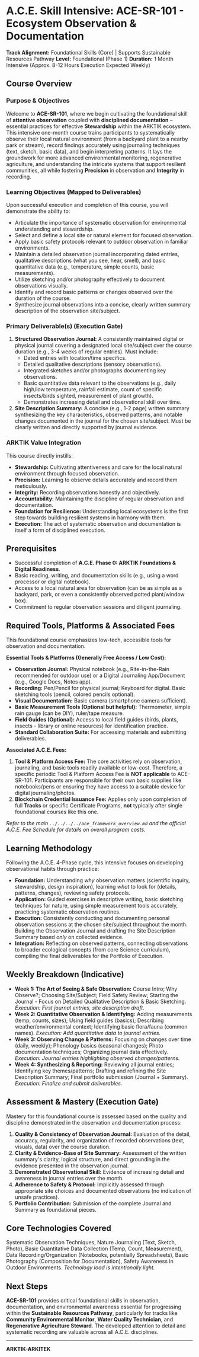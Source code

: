 # A.C.E. Skill Intensive: ACE-SR-101 - Ecosystem Observation & Documentation

**Track Alignment:** Foundational Skills (Core) | Supports Sustainable Resources Pathway
**Level:** Foundational (Phase 1)
**Duration:** 1 Month Intensive (Approx. 8-12 Hours Execution Expected Weekly)

## Course Overview

### Purpose & Objectives

Welcome to **ACE-SR-101**, where we begin cultivating the foundational skill of **attentive observation** coupled with **disciplined documentation** – essential practices for effective **Stewardship** within the ARKTIK ecosystem. This intensive one-month course trains participants to systematically observe their local natural environment (from a backyard plant to a nearby park or stream), record findings accurately using journaling techniques (text, sketch, basic data), and begin interpreting patterns. It lays the groundwork for more advanced environmental monitoring, regenerative agriculture, and understanding the intricate systems that support resilient communities, all while fostering **Precision** in observation and **Integrity** in recording.

### Learning Objectives (Mapped to Deliverables)

Upon successful execution and completion of this course, you will demonstrate the ability to:

*   Articulate the importance of systematic observation for environmental understanding and stewardship.
*   Select and define a local site or natural element for focused observation.
*   Apply basic safety protocols relevant to outdoor observation in familiar environments.
*   Maintain a detailed observation journal incorporating dated entries, qualitative descriptions (what you see, hear, smell), and basic quantitative data (e.g., temperature, simple counts, basic measurements).
*   Utilize sketching and/or photography effectively to document observations visually.
*   Identify and record basic patterns or changes observed over the duration of the course.
*   Synthesize journal observations into a concise, clearly written summary description of the observation site/subject.

### Primary Deliverable(s) (Execution Gate)

1.  **Structured Observation Journal:** A consistently maintained digital or physical journal covering a designated local site/subject over the course duration (e.g., 3-4 weeks of regular entries). Must include:
    *   Dated entries with location/time specifics.
    *   Detailed qualitative descriptions (sensory observations).
    *   Integrated sketches and/or photographs documenting key observations.
    *   Basic quantitative data relevant to the observations (e.g., daily high/low temperature, rainfall estimate, count of specific insects/birds sighted, measurement of plant growth).
    *   Demonstrates increasing detail and observational skill over time.
2.  **Site Description Summary:** A concise (e.g., 1-2 page) written summary synthesizing the key characteristics, observed patterns, and notable changes documented in the journal for the chosen site/subject. Must be clearly written and directly supported by journal evidence.

### ARKTIK Value Integration

This course directly instills:
*   **Stewardship:** Cultivating attentiveness and care for the local natural environment through focused observation.
*   **Precision:** Learning to observe details accurately and record them meticulously.
*   **Integrity:** Recording observations honestly and objectively.
*   **Accountability:** Maintaining the discipline of regular observation and documentation.
*   **Foundation for Resilience:** Understanding local ecosystems is the first step towards building resilient systems in harmony with them.
*   **Execution:** The act of systematic observation and documentation is itself a form of disciplined execution.

## Prerequisites

*   Successful completion of **A.C.E. Phase 0: ARKTIK Foundations & Digital Readiness**.
*   Basic reading, writing, and documentation skills (e.g., using a word processor or digital notebook).
*   Access to a local natural area for observation (can be as simple as a backyard, park, or even a consistently observed potted plant/window box).
*   Commitment to regular observation sessions and diligent journaling.

## Required Tools, Platforms & Associated Fees

This foundational course emphasizes low-tech, accessible tools for observation and documentation.

**Essential Tools & Platforms (Generally Free Access / Low Cost):**
*   **Observation Journal:** Physical notebook (e.g., Rite-in-the-Rain recommended for outdoor use) or a Digital Journaling App/Document (e.g., Google Docs, Notes app).
*   **Recording:** Pen/Pencil for physical journal; Keyboard for digital. Basic sketching tools (pencil, colored pencils optional).
*   **Visual Documentation:** Basic camera (smartphone camera sufficient).
*   **Basic Measurement Tools (Optional but helpful):** Thermometer, simple rain gauge (can be DIY), ruler/tape measure.
*   **Field Guides (Optional):** Access to local field guides (birds, plants, insects - library or online resources) for identification practice.
*   **Standard Collaboration Suite:** For accessing materials and submitting deliverables.

**Associated A.C.E. Fees:**

1.  **Tool & Platform Access Fee:** The core activities rely on observation, journaling, and basic tools readily available or low-cost. Therefore, a specific periodic Tool & Platform Access Fee is **NOT applicable** to ACE-SR-101. Participants are responsible for their own basic supplies like notebooks/pens or ensuring they have access to a suitable device for digital journaling/photos.
2.  **Blockchain Credential Issuance Fee:** Applies only upon completion of full **Tracks** or specific Certificate Programs, **not** typically after single foundational courses like this one.

*Refer to the main `../../../../ace_framework_overview.md` and the official A.C.E. Fee Schedule for details on overall program costs.*

## Learning Methodology

Following the A.C.E. 4-Phase cycle, this intensive focuses on developing observational habits through practice:
*   **Foundation:** Understanding *why* observation matters (scientific inquiry, stewardship, design inspiration), learning *what* to look for (details, patterns, changes), reviewing safety protocols.
*   **Application:** Guided exercises in descriptive writing, basic sketching techniques for nature, using simple measurement tools accurately, practicing systematic observation routines.
*   **Execution:** Consistently conducting and documenting personal observation sessions at the chosen site/subject throughout the month. Building the Observation Journal and drafting the Site Description Summary based *only* on collected evidence.
*   **Integration:** Reflecting on observed patterns, connecting observations to broader ecological concepts (from core Science curriculum), compiling the final deliverables for the Portfolio of Execution.

## Weekly Breakdown (Indicative)

*   **Week 1: The Art of Seeing & Safe Observation:** Course Intro; Why Observe?; Choosing Site/Subject; Field Safety Review; Starting the Journal - Focus on Detailed Qualitative Description & Basic Sketching. *Execution: First journal entries, site description draft.*
*   **Week 2: Quantitative Observation & Identifying:** Adding measurements (temp, counts, sizes); Using field guides (basics); Describing weather/environmental context; Identifying basic flora/fauna (common names). *Execution: Add quantitative data to journal entries.*
*   **Week 3: Observing Change & Patterns:** Focusing on changes over time (daily, weekly); Phenology basics (seasonal changes); Photo documentation techniques; Organizing journal data effectively. *Execution: Journal entries highlighting observed changes/patterns.*
*   **Week 4: Synthesizing & Reporting:** Reviewing all journal entries; Identifying key themes/patterns; Drafting and refining the Site Description Summary; Final portfolio submission (Journal + Summary). *Execution: Finalize and submit deliverables.*

## Assessment & Mastery (Execution Gate)

Mastery for this foundational course is assessed based on the quality and discipline demonstrated in the observation and documentation process:

1.  **Quality & Consistency of Observation Journal:** Evaluation of the detail, accuracy, regularity, and organization of recorded observations (text, visuals, data) over the course duration.
2.  **Clarity & Evidence-Base of Site Summary:** Assessment of the written summary's clarity, logical structure, and direct grounding in the evidence presented in the observation journal.
3.  **Demonstrated Observational Skill:** Evidence of increasing detail and awareness in journal entries over the month.
4.  **Adherence to Safety & Protocol:** Implicitly assessed through appropriate site choices and documented observations (no indication of unsafe practices).
5.  **Portfolio Contribution:** Submission of the complete Journal and Summary as foundational pieces.

## Core Technologies Covered

Systematic Observation Techniques, Nature Journaling (Text, Sketch, Photo), Basic Quantitative Data Collection (Temp, Count, Measurement), Data Recording/Organization (Notebooks, potentially Spreadsheets), Basic Photography (Composition for Documentation), Safety Awareness in Outdoor Environments. *Technology load is intentionally light.*

## Next Steps

**ACE-SR-101** provides critical foundational skills in observation, documentation, and environmental awareness essential for progressing within the **Sustainable Resources Pathway**, particularly for tracks like **Community Environmental Monitor**, **Water Quality Technician**, and **Regenerative Agriculture Steward**. The developed attention to detail and systematic recording are valuable across all A.C.E. disciplines.

---
**ARKTIK-ARKITEK**
